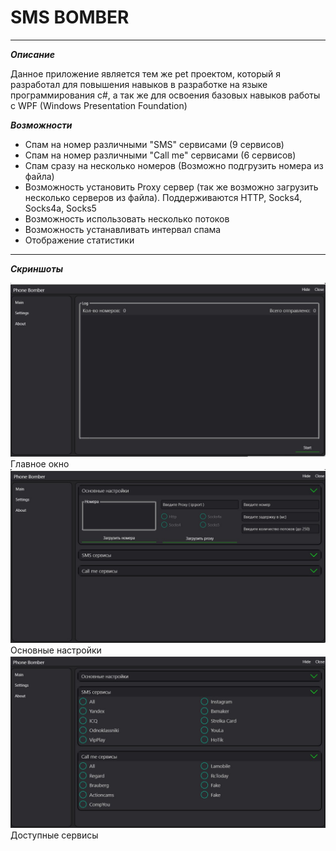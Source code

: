 # SMS BOMBER
---
___Описание___

Данное приложение является тем же pet проектом, который я разработал для повышения навыков в разработке на языке программирования c#, а так же для освоения базовых навыков работы с WPF (Windows Presentation Foundation)

___Возможности___
* Спам на номер различными "SMS" сервисами (9 сервисов)
* Спам на номер различными "Call me" сервисами (6 сервисов)
* Спам сразу на несколько номеров (Возможно подгрузить номера из файла)
* Возможность установить Proxy сервер (так же возможно загрузить несколько серверов из файла). Поддерживаются HTTP, Socks4, Socks4a, Socks5
* Возможность использовать несколько потоков
* Возможность устанавливать интервал спама
* Отображение статистики
---
___Скриншоты___

![Главное окно](assets/main.jpg)</br>
Главное окно</br>
![Настройки](assets/settings.jpg)</br>
Основные настройки</br>
![Сервисы](assets/services.jpg)</br>
Доступные сервисы</br>